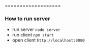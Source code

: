 ===================

### How to run server

-  run server `node server`
-  run client `npm start`
-  open client `http://localhost:8080`
